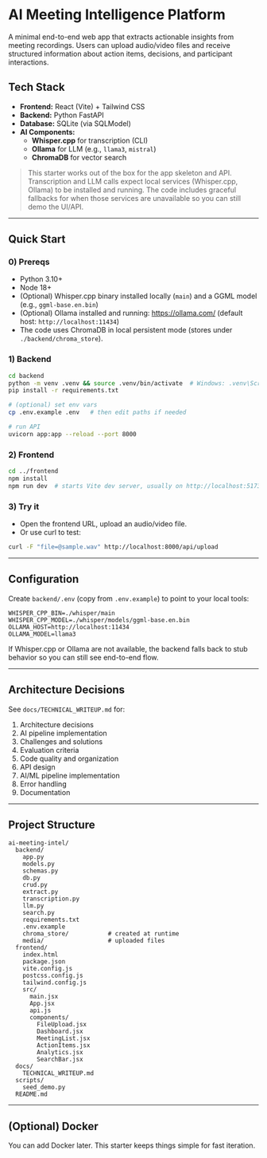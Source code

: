 # AI Meeting Intelligence Platform

A minimal end-to-end web app that extracts actionable insights from meeting recordings. Users can upload audio/video files and receive structured information about action items, decisions, and participant interactions.

## Tech Stack
- **Frontend:** React (Vite) + Tailwind CSS
- **Backend:** Python FastAPI
- **Database:** SQLite (via SQLModel)
- **AI Components:**
  - **Whisper.cpp** for transcription (CLI)
  - **Ollama** for LLM (e.g., `llama3`, `mistral`)
  - **ChromaDB** for vector search

> This starter works out of the box for the app skeleton and API. Transcription and LLM calls expect local services (Whisper.cpp, Ollama) to be installed and running. The code includes graceful fallbacks for when those services are unavailable so you can still demo the UI/API.

---

## Quick Start

### 0) Prereqs
- Python 3.10+
- Node 18+
- (Optional) Whisper.cpp binary installed locally (`main`) and a GGML model (e.g., `ggml-base.en.bin`)
- (Optional) Ollama installed and running: https://ollama.com/ (default host: `http://localhost:11434`)
- The code uses ChromaDB in local persistent mode (stores under `./backend/chroma_store`).

### 1) Backend
```bash
cd backend
python -m venv .venv && source .venv/bin/activate  # Windows: .venv\Scripts\activate
pip install -r requirements.txt

# (optional) set env vars
cp .env.example .env   # then edit paths if needed

# run API
uvicorn app:app --reload --port 8000
```

### 2) Frontend
```bash
cd ../frontend
npm install
npm run dev  # starts Vite dev server, usually on http://localhost:5173
```

### 3) Try it
- Open the frontend URL, upload an audio/video file.
- Or use curl to test:
```bash
curl -F "file=@sample.wav" http://localhost:8000/api/upload
```

---

## Configuration

Create `backend/.env` (copy from `.env.example`) to point to your local tools:

```
WHISPER_CPP_BIN=./whisper/main
WHISPER_CPP_MODEL=./whisper/models/ggml-base.en.bin
OLLAMA_HOST=http://localhost:11434
OLLAMA_MODEL=llama3
```

If Whisper.cpp or Ollama are not available, the backend falls back to stub behavior so you can still see end-to-end flow.

---

## Architecture Decisions

See `docs/TECHNICAL_WRITEUP.md` for:
1. Architecture decisions
2. AI pipeline implementation
3. Challenges and solutions
4. Evaluation criteria
5. Code quality and organization
6. API design
7. AI/ML pipeline implementation
8. Error handling
9. Documentation

---

## Project Structure

```
ai-meeting-intel/
  backend/
    app.py
    models.py
    schemas.py
    db.py
    crud.py
    extract.py
    transcription.py
    llm.py
    search.py
    requirements.txt
    .env.example
    chroma_store/           # created at runtime
    media/                  # uploaded files
  frontend/
    index.html
    package.json
    vite.config.js
    postcss.config.js
    tailwind.config.js
    src/
      main.jsx
      App.jsx
      api.js
      components/
        FileUpload.jsx
        Dashboard.jsx
        MeetingList.jsx
        ActionItems.jsx
        Analytics.jsx
        SearchBar.jsx
  docs/
    TECHNICAL_WRITEUP.md
  scripts/
    seed_demo.py
  README.md
```

---

## (Optional) Docker

You can add Docker later. This starter keeps things simple for fast iteration.
